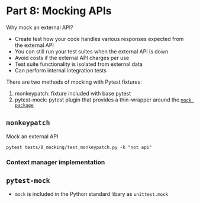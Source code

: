 # Part 8: Mocking APIs
Why mock an external API?
- Create test how your code handles various responses expected from the external API
- You can still run your test suites when the external API is down
- Avoid costs if the external API charges per use
- Test suite functionality is isolated from external data
- Can perform internal integration tests


There are two methods of mocking with Pytest fixtures:
  1. monkeypatch: fixture included with base pytest
  2. pytest-mock: pytest plugin that provides a thin-wrapper around the [`mock package`]()


## `monkeypatch`
Mock an external API

```
pytest tests/8_mocking/test_monkeypatch.py -k "not api"
```

### Context manager implementation


## `pytest-mock`
- `mock` is included in the Python standard libary as `unittest.mock`